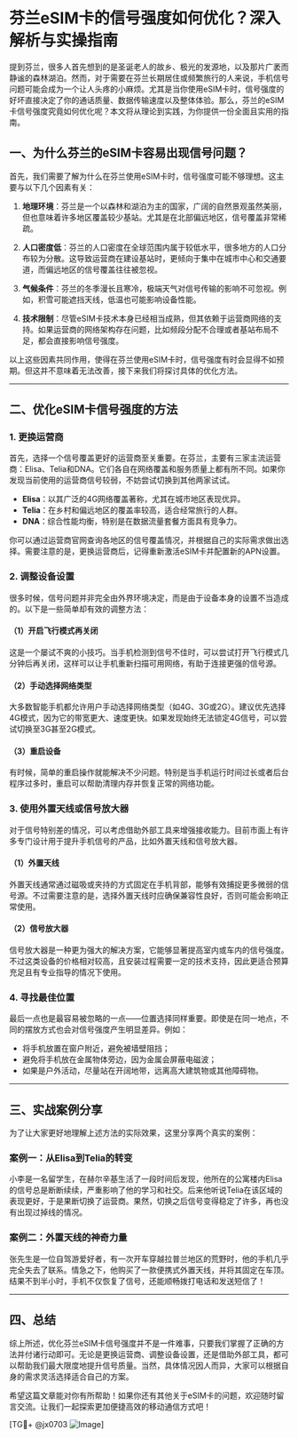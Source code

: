 # 芬兰eSIM卡的信号强度如何优化？深入解析与实操指南

提到芬兰，很多人首先想到的是圣诞老人的故乡、极光的发源地，以及那片广袤而静谧的森林湖泊。然而，对于需要在芬兰长期居住或频繁旅行的人来说，手机信号问题可能会成为一个让人头疼的小麻烦。尤其是当你使用eSIM卡时，信号强度的好坏直接决定了你的通话质量、数据传输速度以及整体体验。那么，芬兰的eSIM卡信号强度究竟如何优化呢？本文将从理论到实践，为你提供一份全面且实用的指南。

## 一、为什么芬兰的eSIM卡容易出现信号问题？

首先，我们需要了解为什么在芬兰使用eSIM卡时，信号强度可能不够理想。这主要与以下几个因素有关：

1. **地理环境**：芬兰是一个以森林和湖泊为主的国家，广阔的自然景观虽然美丽，但也意味着许多地区覆盖较少基站。尤其是在北部偏远地区，信号覆盖非常稀疏。
   
2. **人口密度低**：芬兰的人口密度在全球范围内属于较低水平，很多地方的人口分布较为分散。这导致运营商在建设基站时，更倾向于集中在城市中心和交通要道，而偏远地区的信号覆盖往往被忽视。

3. **气候条件**：芬兰的冬季漫长且寒冷，极端天气对信号传输的影响不可忽视。例如，积雪可能遮挡天线，低温也可能影响设备性能。

4. **技术限制**：尽管eSIM卡技术本身已经相当成熟，但其依赖于运营商网络的支持。如果运营商的网络架构存在问题，比如频段分配不合理或者基站布局不足，都会直接影响信号强度。

以上这些因素共同作用，使得在芬兰使用eSIM卡时，信号强度有时会显得不如预期。但这并不意味着无法改善，接下来我们将探讨具体的优化方法。

---

## 二、优化eSIM卡信号强度的方法

### 1. 更换运营商

首先，选择一个信号覆盖更好的运营商至关重要。在芬兰，主要有三家主流运营商：Elisa、Telia和DNA。它们各自在网络覆盖和服务质量上都有所不同。如果你发现当前使用的运营商信号较弱，不妨尝试切换到其他两家试试。

- **Elisa**：以其广泛的4G网络覆盖著称，尤其在城市地区表现优异。
- **Telia**：在乡村和偏远地区的覆盖率较高，适合经常旅行的人群。
- **DNA**：综合性能均衡，特别是在数据流量套餐方面具有竞争力。

你可以通过运营商官网查询各地区的信号覆盖情况，并根据自己的实际需求做出选择。需要注意的是，更换运营商后，记得重新激活eSIM卡并配置新的APN设置。

### 2. 调整设备设置

很多时候，信号问题并非完全由外界环境决定，而是由于设备本身的设置不当造成的。以下是一些简单却有效的调整方法：

#### （1）开启飞行模式再关闭
这是一个屡试不爽的小技巧。当手机检测到信号不佳时，可以尝试打开飞行模式几分钟后再关闭，这样可以让手机重新扫描可用网络，有助于连接更强的信号源。

#### （2）手动选择网络类型
大多数智能手机都允许用户手动选择网络类型（如4G、3G或2G）。建议优先选择4G模式，因为它的带宽更大、速度更快。如果发现始终无法锁定4G信号，可以尝试切换至3G甚至2G模式。

#### （3）重启设备
有时候，简单的重启操作就能解决不少问题。特别是当手机运行时间过长或者后台程序过多时，重启可以帮助清理内存并恢复正常的网络功能。

### 3. 使用外置天线或信号放大器

对于信号特别差的情况，可以考虑借助外部工具来增强接收能力。目前市面上有许多专门设计用于提升手机信号的产品，比如外置天线和信号放大器。

#### （1）外置天线
外置天线通常通过磁吸或夹持的方式固定在手机背部，能够有效捕捉更多微弱的信号源。不过需要注意的是，选择外置天线时应确保兼容性良好，否则可能会影响正常使用。

#### （2）信号放大器
信号放大器是一种更为强大的解决方案，它能够显著提高室内或车内的信号强度。不过这类设备的价格相对较高，且安装过程需要一定的技术支持，因此更适合预算充足且有专业指导的情况下使用。

### 4. 寻找最佳位置

最后一点也是最容易被忽略的一点——位置选择同样重要。即使是在同一地点，不同的摆放方式也会对信号强度产生明显差异。例如：

- 将手机放置在窗户附近，避免被墙壁阻挡；
- 避免将手机放在金属物体旁边，因为金属会屏蔽电磁波；
- 如果是户外活动，尽量站在开阔地带，远离高大建筑物或其他障碍物。

---

## 三、实战案例分享

为了让大家更好地理解上述方法的实际效果，这里分享两个真实的案例：

### 案例一：从Elisa到Telia的转变
小李是一名留学生，在赫尔辛基生活了一段时间后发现，他所在的公寓楼内Elisa的信号总是断断续续，严重影响了他的学习和社交。后来他听说Telia在该区域的表现更好，于是果断切换了运营商。果然，切换之后信号变得稳定了许多，再也没有出现过掉线的情况。

### 案例二：外置天线的神奇力量
张先生是一位自驾游爱好者，有一次开车穿越拉普兰地区的荒野时，他的手机几乎完全失去了联系。情急之下，他购买了一款便携式外置天线，并将其固定在车顶。结果不到半小时，手机不仅恢复了信号，还能顺畅拨打电话和发送短信了！

---

## 四、总结

综上所述，优化芬兰eSIM卡信号强度并不是一件难事，只要我们掌握了正确的方法并付诸行动即可。无论是更换运营商、调整设备设置，还是借助外部工具，都可以帮助我们最大限度地提升信号质量。当然，具体情况因人而异，大家可以根据自身的需求灵活选择适合自己的方案。

希望这篇文章能对你有所帮助！如果你还有其他关于eSIM卡的问题，欢迎随时留言交流。让我们一起探索更加便捷高效的移动通信方式吧！

[TG💪+ @jx0703 ![Image](https://github.com/user-attachments/assets/dbca1d08-cadb-493c-b0ec-ad6f7a83f270)]